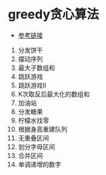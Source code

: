 # greedy贪心算法
- [参考链接](https://github.com/youngyangyang04/leetcode-master)


1. 分发饼干
2. 摆动序列
3. 最大子数组和
4. 跳跃游戏
5. 跳跃游戏II
6. K次取反后最大化的数组和
7. 加油站
8. 分发糖果
9. 柠檬水找零
10. 根据身高重建队列
11. 无重叠区间
12. 划分字母区间
13. 合并区间
14. 单调递增的数字
